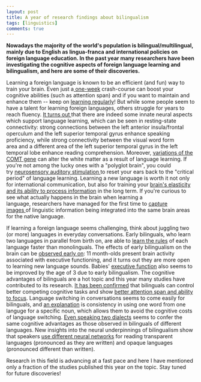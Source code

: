 ```yaml
---
layout: post
title: A year of research findings about bilingualism
tags: [linguistics]
comments: true
---
```


**Nowadays the majority of the world's population is bilingual/multilingual, mainly due to English as lingua-franca and international policies on foreign language education. In the past year many researchers have been investigating the cognitive aspects of foreign language learning and bilingualism, and here are some of their discoveries.**

Learning a foreign language is known to be an efficient (and fun) way to train your brain. Even just a[ one-week](https://www.sciencedaily.com/releases/2016/04/160427164131.htm) crash-course can boost your cognitive abilities (such as attention span) and if you want to maintain and enhance them -- keep on [learning regularly](https://www.sciencedaily.com/releases/2016/04/160427164131.htm)! But while some people seem to have a talent for learning foreign languages, others struggle for years to reach fluency. [It turns out ](https://www.sciencedaily.com/releases/2016/01/160120202512.htm)that there are indeed some innate neural aspects which support language learning, which can be seen in resting-state connectivity: strong connections between the left anterior insula/frontal operculum and the left superior temporal gyrus enhance speaking proficiency, while strong connectivity between the visual word form area and a different area of the left superior temporal gyrus in the left temporal lobe enhance reading comprehension. Moreover, [variations of the COMT gene](https://www.sciencedaily.com/releases/2016/06/160613153358.htm) can alter the white matter as a result of language learning. If you're not among the lucky ones with a "polyglot brain", you could try [neurosensory auditory stimulation ](https://www.sciencedaily.com/releases/2016/03/160321081417.htm)to reset your ears back to the "critical period" of language learning. Learning a new language is worth it not only for international communication, but also for training your [brain's elasticity and its ability to process information](https://www.sciencedaily.com/releases/2016/09/160902111425.htm) in the long term. If you're curious to see what actually happens in the brain when learning a language, researchers have managed for the first time to [capture images ](https://www.sciencedaily.com/releases/2016/06/160629125943.htm)of linguistic information being integrated into the same brain areas for the native language.

If learning a foreign language seems challenging, think about juggling two (or more) languages in everyday conversations. Early bilinguals, who learn two languages in parallel from birth on, are able to [learn the rules](https://www.sciencedaily.com/releases/2016/05/160516091843.htm) of each language faster than monolinguals. The effects of early bilingualism on the brain can be [observed early on](https://www.sciencedaily.com/releases/2016/04/160404141743.htm): 11 month-olds present brain activity associated with executive functioning, and it turns out they are more open to learning new language sounds. Babies' [executive function](https://www.sciencedaily.com/releases/2016/02/160203110936.htm) also seems to be improved by the age of 3 due to early bilingualism. The cognitive advantages of bilinguals are a hot topic and this year many studies have contributed to its research. [It has been confirmed](https://www.sciencedaily.com/releases/2016/02/160213185925.htm) that bilinguals can control better competing cognitive tasks and show [better attention span and ability to focus](https://www.sciencedaily.com/releases/2016/09/160909112256.htm). Language switching in conversations seems to come easily for bilinguals, and [an explanation](https://www.sciencedaily.com/releases/2016/04/160407083739.htm) is consistency in using one word from one languge for a specific noun, which allows them to avoid the cognitive costs of language switching. [Even speaking two dialects](https://www.sciencedaily.com/releases/2016/04/160427151051.htm) seems to confer the same cognitive advantages as those observed in bilinguals of different languages. New insights into the neural underpinnings of bilingualism show that speakers [use different neural networks](https://www.sciencedaily.com/releases/2016/10/161026113837.htm) for reading transparent languages (pronounced as they are written) and opaque languages (pronounced different than written).

Research in this field is advancing at a fast pace and here I have mentioned only a fraction of the studies published this year on the topic. Stay tuned for future discoveries!